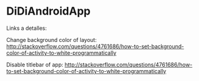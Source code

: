 DiDiAndroidApp
==============

Links a detalles:

Change background color of layout: http://stackoverflow.com/questions/4761686/how-to-set-background-color-of-activity-to-white-programmatically

Disable titlebar of app: http://stackoverflow.com/questions/4761686/how-to-set-background-color-of-activity-to-white-programmatically


